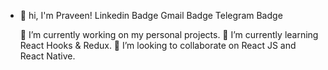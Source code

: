 - 👋 hi, I'm Praveen! 
Linkedin Badge Gmail Badge Telegram Badge


  🔭 I’m currently working on my personal projects.
  🌱 I’m currently learning React Hooks & Redux.
  👯 I’m looking to collaborate on React JS and React Native.

<!---
meena-programmer/meena-programmer is a ✨ special ✨ repository because its `README.md` (this file) appears on your GitHub profile.
You can click the Preview link to take a look at your changes.
--->
